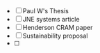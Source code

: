 
  - [ ]  Paul W's Thesis
  - [ ] JNE systems article
  - [ ] Henderson CRAM paper
  - [ ] Sustainability proposal
  - [ ] 